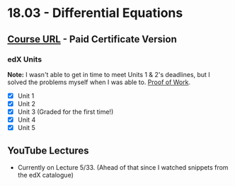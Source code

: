 # 18.03 - Differential Equations

## [Course URL](https://learning.edx.org/course/course-v1:MITx+18.031x+2T2021/home) - Paid Certificate Version

### edX Units
**Note:** I wasn't able to get in time to meet Units 1 & 2's deadlines, but I solved the problems myself when I was able to. [Proof of Work](https://github.com/Erfan-Online/MIT-18.03/tree/main/Proof%20of%20Work).
- [x] Unit 1
- [x] Unit 2
- [x] Unit 3 (Graded for the first time!)
- [x] Unit 4
- [x] Unit 5

## YouTube Lectures
* Currently on Lecture 5/33. (Ahead of that since I watched snippets from the edX catalogue)

